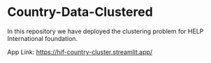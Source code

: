 # Country-Data-Clustered
In this repository we have deployed the clustering problem for HELP International foundation.

App Link: https://hif-country-cluster.streamlit.app/
